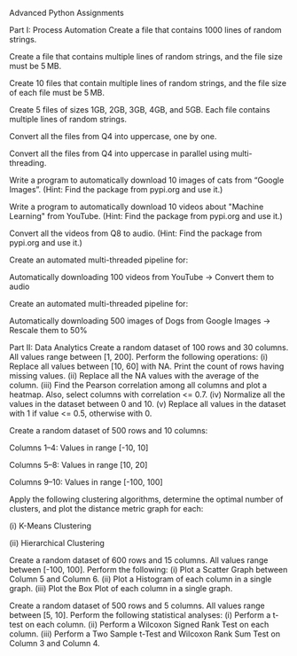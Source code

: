 Advanced Python Assignments


Part I: Process Automation
Create a file that contains 1000 lines of random strings.

Create a file that contains multiple lines of random strings, and the file size must be 5 MB.

Create 10 files that contain multiple lines of random strings, and the file size of each file must be 5 MB.

Create 5 files of sizes 1GB, 2GB, 3GB, 4GB, and 5GB. Each file contains multiple lines of random strings.

Convert all the files from Q4 into uppercase, one by one.

Convert all the files from Q4 into uppercase in parallel using multi-threading.

Write a program to automatically download 10 images of cats from “Google Images”. (Hint: Find the package from pypi.org and use it.)

Write a program to automatically download 10 videos about "Machine Learning" from YouTube. (Hint: Find the package from pypi.org and use it.)

Convert all the videos from Q8 to audio. (Hint: Find the package from pypi.org and use it.)

Create an automated multi-threaded pipeline for:

Automatically downloading 100 videos from YouTube → Convert them to audio

Create an automated multi-threaded pipeline for:

Automatically downloading 500 images of Dogs from Google Images → Rescale them to 50%

Part II: Data Analytics
Create a random dataset of 100 rows and 30 columns. All values range between [1, 200]. Perform the following operations:
(i) Replace all values between [10, 60] with NA. Print the count of rows having missing values.
(ii) Replace all the NA values with the average of the column.
(iii) Find the Pearson correlation among all columns and plot a heatmap. Also, select columns with correlation <= 0.7.
(iv) Normalize all the values in the dataset between 0 and 10.
(v) Replace all values in the dataset with 1 if value <= 0.5, otherwise with 0.

Create a random dataset of 500 rows and 10 columns:

Columns 1–4: Values in range [-10, 10]

Columns 5–8: Values in range [10, 20]

Columns 9–10: Values in range [-100, 100]

Apply the following clustering algorithms, determine the optimal number of clusters, and plot the distance metric graph for each:

(i) K-Means Clustering

(ii) Hierarchical Clustering

Create a random dataset of 600 rows and 15 columns. All values range between [-100, 100]. Perform the following:
(i) Plot a Scatter Graph between Column 5 and Column 6.
(ii) Plot a Histogram of each column in a single graph.
(iii) Plot the Box Plot of each column in a single graph.

Create a random dataset of 500 rows and 5 columns. All values range between [5, 10]. Perform the following statistical analyses:
(i) Perform a t-test on each column.
(ii) Perform a Wilcoxon Signed Rank Test on each column.
(iii) Perform a Two Sample t-Test and Wilcoxon Rank Sum Test on Column 3 and Column 4.

